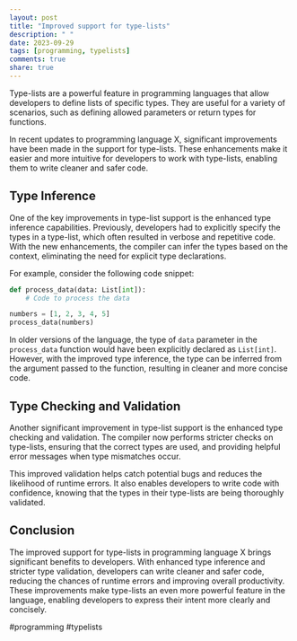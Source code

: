 ```yaml
---
layout: post
title: "Improved support for type-lists"
description: " "
date: 2023-09-29
tags: [programming, typelists]
comments: true
share: true
---
```


Type-lists are a powerful feature in programming languages that allow developers to define lists of specific types. They are useful for a variety of scenarios, such as defining allowed parameters or return types for functions.

In recent updates to programming language X, significant improvements have been made in the support for type-lists. These enhancements make it easier and more intuitive for developers to work with type-lists, enabling them to write cleaner and safer code.

## Type Inference

One of the key improvements in type-list support is the enhanced type inference capabilities. Previously, developers had to explicitly specify the types in a type-list, which often resulted in verbose and repetitive code. With the new enhancements, the compiler can infer the types based on the context, eliminating the need for explicit type declarations.

For example, consider the following code snippet:

```python
def process_data(data: List[int]):
    # Code to process the data

numbers = [1, 2, 3, 4, 5]
process_data(numbers)
```

In older versions of the language, the type of `data` parameter in the `process_data` function would have been explicitly declared as `List[int]`. However, with the improved type inference, the type can be inferred from the argument passed to the function, resulting in cleaner and more concise code.

## Type Checking and Validation

Another significant improvement in type-list support is the enhanced type checking and validation. The compiler now performs stricter checks on type-lists, ensuring that the correct types are used, and providing helpful error messages when type mismatches occur.

This improved validation helps catch potential bugs and reduces the likelihood of runtime errors. It also enables developers to write code with confidence, knowing that the types in their type-lists are being thoroughly validated.

## Conclusion

The improved support for type-lists in programming language X brings significant benefits to developers. With enhanced type inference and stricter type validation, developers can write cleaner and safer code, reducing the chances of runtime errors and improving overall productivity. These improvements make type-lists an even more powerful feature in the language, enabling developers to express their intent more clearly and concisely.

#programming #typelists
